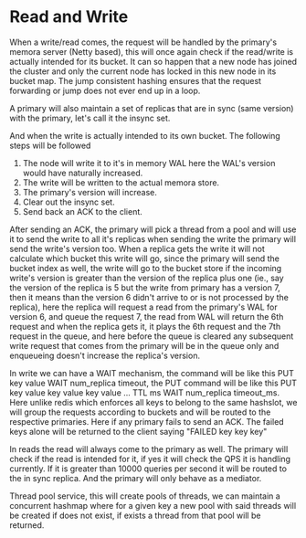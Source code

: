 # Read and Write
When a write/read comes, the request will be handled by the primary's memora server (Netty based), this will once again check if the read/write is actually intended for its bucket. It can so happen that a new node has joined the cluster and only the current node has locked in this new node in its bucket map. The jump consistent hashing ensures that the request forwarding or jump does not ever end up in a loop. 

A primary will also maintain a set of replicas that are in sync (same version) with the primary, let's call it the insync set.

And when the write is actually intended to its own bucket. The following steps will be followed

1. The node will write it to it's in memory WAL here the WAL's version would have naturally increased.
2. The write will be written to the actual memora store.
3. The primary's version will increase.
4. Clear out the insync set.
5. Send back an ACK to the client. 

After sending an ACK, the primary will pick a thread from a pool and will use it to send the write to all it's replicas when sending the write the primary will send the write's version too. When a replica gets the write it will not calculate which bucket this write will go, since the primary will send the bucket index as well, the write will go to the bucket store if the incoming write's version is greater than the version of the replica plus one (ie., say the version of the replica is 5 but the write from primary has a version 7, then it means than the version 6 didn't arrive to or is not processed by the replica), here the replica will request a read from the primary's WAL for version 6, and queue the request 7, the read from WAL will return the 6th request and when the replica gets it, it plays the 6th request and the 7th request in the queue, and here before the queue is cleared any subsequent write request that comes from the primary will be in the queue only and enqueueing doesn't increase the replica's version.

In write we can have a WAIT mechanism, the command will be like this PUT key value WAIT num_replica timeout, the PUT command will be like this PUT key value key value key value ... TTL ms WAIT num_replica timeout_ms. Here unlike redis which enforces all keys to belong to the same hashslot, we will group the requests according to buckets and will be routed to the respective primaries. Here if any primary fails to send an ACK. The failed keys alone will be returned to the client saying "FAILED key key key"

In reads the read will always come to the primary as well. The primary will check if the read is intended for it, if yes it will check the QPS it is handling currently. If it is greater than 10000 queries per second it will be routed to the in sync replica. And the primary will only behave as a mediator.

Thread pool service, this will create pools of threads, we can maintain a concurrent hashmap where for a given key a new pool with said threads will be created if does not exist, if exists a thread from that pool will be returned.
